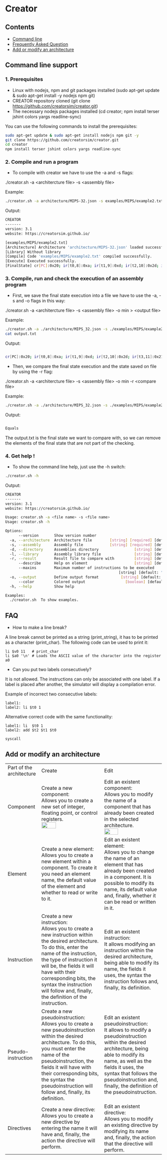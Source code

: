 # Creator


## Contents

 - [Command line](#command-line-support)
 - [Frequently Asked Question](#faq)
 - [Add or modify an architecture](#add-or-modify-an-architecture)


## Command line support

### 1. Prerequisites

 - Linux with nodejs, npm and git packages installed (sudo apt-get update & sudo apt-get install -y nodejs npm git)
 - CREATOR repository cloned (git clone https://github.com/creatorsim/creator.git)
 - The necessary nodejs packages installed (cd creator; npm install terser jshint colors yargs readline-sync)

You can use the following commands to install the prerequisites:
```bash    
sudo apt-get update & sudo apt-get install nodejs npm git -y
git clone https://github.com/creatorsim/creator.git
cd creator
npm install terser jshint colors yargs readline-sync
```


### 2. Compile and run a program

* To compile with creator we have to use the -a and -s flags:

./creator.sh -a &lt;architercture file&gt; -s &lt;assembly file&gt;

Example:
```bash    
./creator.sh -a architecture/MIPS-32.json -s examples/MIPS/example2.txt
```

Output: 
```bash
CREATOR
-------
version: 3.1
website: https://creatorsim.github.io/

[examples/MIPS/example2.txt]
[Architecture] Architecture 'architecture/MIPS-32.json' loaded successfully.
[Library] Without library
[Compile] Code 'examples/MIPS/example2.txt' compiled successfully.
[Execute] Executed successfully.
[FinalState] cr[PC]:0x20; ir[t0,8]:0xa; ir[t1,9]:0xd; ir[t2,10]:0x2d; ir[t3,11]:0x21; ir[t4,12]:0x17; ir[t5,13]:0xc; ir[t6,14]:0x441; ir[t7,15]:0x53; keyboard[0x0]:''; display[0x0]:'';
```

### 3. Compile, run and check the execution of an assembly program
    
* First, we save the final state execution into a file we have to use the -a, -s and -o flags in this way:
    
./creator.sh -a &lt;architercture file&gt; -s &lt;assembly file&gt; -o min &gt; &lt;output file&gt;

Example:
```bash    
./creator.sh -a ./architecture/MIPS_32.json -s ./examples/MIPS/example2.txt -o min > output.txt
cat output.txt
```

Output: 
```bash

cr[PC]:0x20; ir[t0,8]:0xa; ir[t1,9]:0xd; ir[t2,10]:0x2d; ir[t3,11]:0x21; ir[t4,12]:0x17; ir[t5,13]:0xc; ir[t6,14]:0x441; ir[t7,15]:0x53; keyboard[0x0]:''; display[0x0]:'';

```

    
* Then, we compare the final state execution and the state saved on file by using the -r flag:
    
./creator.sh -a &lt;architercture file&gt; -s &lt;assembly file&gt; -o min -r &lt;compare file&gt;

Example:
```bash    
./creator.sh -a ./architecture/MIPS_32.json -s ./examples/MIPS/example2.txt -o min -r output.txt
```

Output: 
```bash

Equals
```

The output.txt is the final state we want to compare with, so we can remove the elements of the final state that are not part of the checking.


### 4. Get help !

* To show the command line help, just use the -h switch:
    
```bash    
./creator.sh -h
```

Output: 
```bash    
CREATOR
-------
version: 3.1
website: https://creatorsim.github.io/

Usage: creator.sh -a <file name> -s <file name>
Usage: creator.sh -h

Options:
      --version       Show version number                              [boolean]
  -a, --architecture  Architecture file        [string] [required] [default: ""]
  -s, --assembly      Assembly file            [string] [required] [default: ""]
  -d, --directory     Assemblies directory                [string] [default: ""]
  -l, --library       Assembly library file               [string] [default: ""]
  -r, --result        Result file to compare with         [string] [default: ""]
      --describe      Help on element                     [string] [default: ""]
      --maxins        Maximum number of instructions to be executed
                                                   [string] [default: "1000000"]
  -o, --output        Define output format          [string] [default: "normal"]
      --color         Colored output                  [boolean] [default: false]
  -h, --help          Show help                                        [boolean]

Examples:
  ./creator.sh  To show examples.
```



## FAQ

* How to make a line break?

A line break cannot be printed as a string (print_string), it has to be printed as a character (print_char). The following code can be used to print it:
```
li $v0 11   # print_char
li $a0 '\n' # Loads the ASCII value of the character into the register a0
```

 * Can you put two labels consecutively?
 
It is not allowed. The instructions can only be associated with one label. If a label is placed after another, the simulator will display a compilation error.

Example of incorrect two consecutive labels:
```
label1:
label2: li $t0 1
```

Alternative correct code with the same functionality:
```
label1: li  $t0 1
label2: add $t2 $t1 $t0 

syscall 
```


## Add or modify an architecture

<html>
 <table>
 
  <tr>
   <td>Part of the architecture
   </td>
   <td>Create
   </td>
   <td>Edit
   </td>
  </tr>
  
  <tr>
   <td>Component
   </td>
   <td>Create a new component:<br>
   Allows you to create a new set of integer, floating point, or control registers.<br>
       <img height="50%" src="https://creatorsim.github.io/images/advanced_mode/new_component.PNG">
   </td>
   <td>Edit an existent component:<br>
   Allows you to modify the name of a component that has already been created in the selected architecture.<br>
       <img height="50%" src="https://creatorsim.github.io/images/advanced_mode/edit_component.PNG">
   </td>
  </tr>

  <tr>
   <td>Element
   </td>
   <td>Create a new element:<br>
   Allows you to create a new element within a component. To create it you need an element name, the default value of the element and whether to read or write to it.
   </td>
   <td>Edit an existent element:<br>
   Allows you to change the name of an element that has already been created in a component. It is possible to modify its name, its default value and, finally, whether it can be read or written in it.
   </td>
  </tr>

 
  <tr>
   <td>Instruction
   </td>
   <td>Create a new instruction:<br>
       Allows you to create a new instruction within the desired architecture. To do this, enter the name of the instruction, the type of instruction it will be, the fields it will have with their corresponding bits, the syntax the instruction will follow and, finally, the definition of the instruction.
   </td>
   <td>Edit an existent instruction:<br>
       It allows modifying an instruction within the desired architecture, being able to modify its name, the fields it uses, the syntax the instruction follows and, finally, its definition.
   </td>
  </tr>
 
  <tr>
   <td>Pseudo-instruction
   </td>
   <td>Create a new pseudoinstruction:<br>
       Allows you to create a new pseudoinstruction within the desired architecture. To do this, you must enter the name of the pseudoinstruction, the fields it will have with their corresponding bits, the syntax the pseudoinstruction will follow and, finally, its definition.
   </td>
   <td>Edit an existent pseudoinstruction:<br>
       It allows to modify a pseudoinstruction within the desired architecture, being able to modify its name, as well as the fields it uses, the syntax that follows the pseudoinstruction and, finally, the definition of the pseudoinstruction.
   </td>
  </tr>
     
  <tr>
   <td>Directives
   </td>
   <td>Create a new directive:<br>
       Allows you to create a new directive by entering the name it will have and, finally, the action the directive will perform.
   </td>
   <td>Edit an existent directive:<br>
       Allows you to modify an existing directive by modifying its name and, finally, the action that the directive will perform.
   </td>
  </tr>

 </table>
</html>

